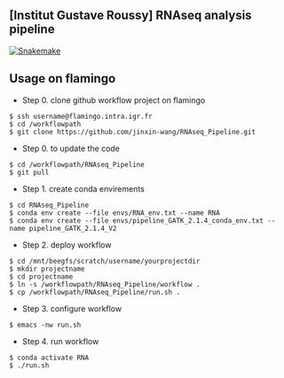 ## [Institut Gustave Roussy] RNAseq analysis pipeline

[![Snakemake](https://img.shields.io/badge/snakemake-≥5.3.0-brightgreen.svg)](https://snakemake.github.io)

## Usage on flamingo

- Step 0. clone github workflow project on flamingo
```
$ ssh username@flamingo.intra.igr.fr
$ cd /workflowpath
$ git clone https://github.com/jinxin-wang/RNAseq_Pipeline.git
```
- Step 0. to update the code
```
$ cd /workflowpath/RNAseq_Pipeline
$ git pull
```
- Step 1. create conda envirements 
```
$ cd RNAseq_Pipeline
$ conda env create --file envs/RNA_env.txt --name RNA
$ conda env create --file envs/pipeline_GATK_2.1.4_conda_env.txt --name pipeline_GATK_2.1.4_V2
```
- Step 2. deploy workflow
```
$ cd /mnt/beegfs/scratch/username/yourprojectdir
$ mkdir projectname
$ cd projectname
$ ln -s /workflowpath/RNAseq_Pipeline/workflow .
$ cp /workflowpath/RNAseq_Pipeline/run.sh .
```
- Step 3. configure workflow
```
$ emacs -nw run.sh
```
- Step 4. run workflow
```
$ conda activate RNA
$ ./run.sh

